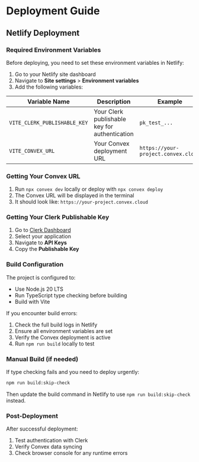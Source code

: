 # Deployment Guide

## Netlify Deployment

### Required Environment Variables

Before deploying, you need to set these environment variables in Netlify:

1. Go to your Netlify site dashboard
2. Navigate to **Site settings** > **Environment variables**
3. Add the following variables:

| Variable Name | Description | Example |
|--------------|-------------|---------|
| `VITE_CLERK_PUBLISHABLE_KEY` | Your Clerk publishable key for authentication | `pk_test_...` |
| `VITE_CONVEX_URL` | Your Convex deployment URL | `https://your-project.convex.cloud` |

### Getting Your Convex URL

1. Run `npx convex dev` locally or deploy with `npx convex deploy`
2. The Convex URL will be displayed in the terminal
3. It should look like: `https://your-project.convex.cloud`

### Getting Your Clerk Publishable Key

1. Go to [Clerk Dashboard](https://dashboard.clerk.com/)
2. Select your application
3. Navigate to **API Keys**
4. Copy the **Publishable Key**

### Build Configuration

The project is configured to:
- Use Node.js 20 LTS
- Run TypeScript type checking before building
- Build with Vite

If you encounter build errors:
1. Check the full build logs in Netlify
2. Ensure all environment variables are set
3. Verify the Convex deployment is active
4. Run `npm run build` locally to test

### Manual Build (if needed)

If type checking fails and you need to deploy urgently:
```bash
npm run build:skip-check
```

Then update the build command in Netlify to use `npm run build:skip-check` instead.

### Post-Deployment

After successful deployment:
1. Test authentication with Clerk
2. Verify Convex data syncing
3. Check browser console for any runtime errors

